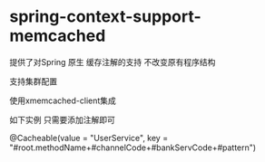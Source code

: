 # spring-context-support-memcached





提供了对Spring 原生 缓存注解的支持 不改变原有程序结构

支持集群配置

使用xmemcached-client集成

 如下实例  只需要添加注解即可
 
@Cacheable(value = "UserService", key = "#root.methodName+#channelCode+#bankServCode+#pattern")



